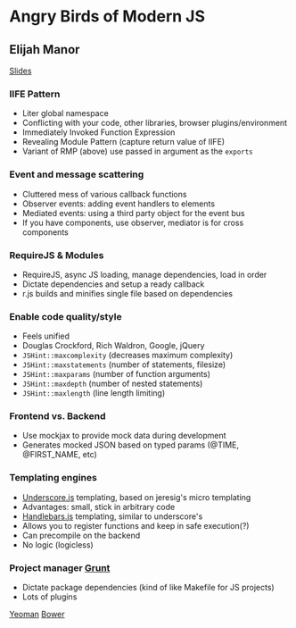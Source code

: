 # Angry Birds of Modern JS
## Elijah Manor
[Slides](http://elijahmanor.github.io/talks/angry-birds-javascript/index.html)

### IIFE Pattern

* Liter global namespace
* Conflicting with your code, other libraries, browser plugins/environment
* Immediately Invoked Function Expression
* Revealing Module Pattern (capture return value of IIFE)
* Variant of RMP (above) use passed in argument as the `exports`

### Event and message scattering

* Cluttered mess of various callback functions
* Observer events: adding event handlers to elements
* Mediated events: using a third party object for the event bus
* If you have components, use observer, mediator is for cross components

### RequireJS & Modules

* RequireJS, async JS loading, manage dependencies, load in order
* Dictate dependencies and setup a ready callback
* r.js builds and minifies single file based on dependencies

### Enable code quality/style

* Feels unified
* Douglas Crockford, Rich Waldron, Google, jQuery
* `JSHint::maxcomplexity` (decreases maximum complexity)
* `JSHint::maxstatements` (number of statements, filesize)
* `JSHint::maxparams` (number of function arguments)
* `JSHint::maxdepth` (number of nested statements)
* `JSHint::maxlength` (line length limiting)

### Frontend vs. Backend

* Use mockjax to provide mock data during development
* Generates mocked JSON based on typed params (@TIME, @FIRST_NAME, etc)

### Templating engines

* [Underscore.js](http://underscorejs.org/#template) templating, based on jeresig's 
  micro templating
* Advantages: small, stick in arbitrary code
* [Handlebars.js](http://handlebarsjs.com/) templating, similar to underscore's
* Allows you to register functions and keep in safe execution(?)
* Can precompile on the backend
* No logic (logicless)

### Project manager [Grunt](http://gruntjs.com/)

* Dictate package dependencies (kind of like Makefile for JS projects)
* Lots of plugins

[Yeoman](http://yeoman.io/)
[Bower](http://bower.io/)
